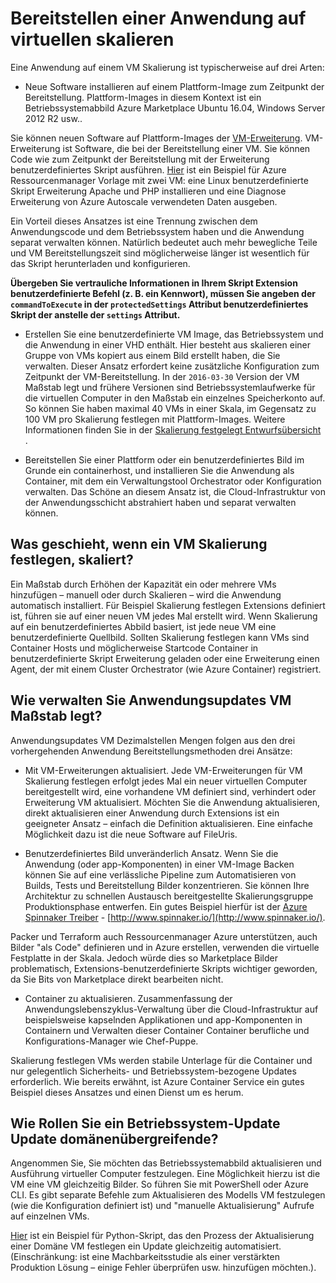 <properties
    pageTitle="Bereitstellen eine Anwendung auf virtuellen Skalierung | Microsoft Azure"
    description="Bereitstellen einer Anwendung auf virtuellen skalieren"
    services="virtual-machine-scale-sets"
    documentationCenter=""
    authors="gbowerman"
    manager="timlt"
    editor=""
    tags="azure-resource-manager"/>

<tags
    ms.service="virtual-machine-scale-sets"
    ms.workload="na"
    ms.tgt_pltfrm="na"
    ms.devlang="na"
    ms.topic="article"
    ms.date="08/26/2016"
    ms.author="guybo"/>

# <a name="deploy-an-app-on-virtual-machine-scale-sets"></a>Bereitstellen einer Anwendung auf virtuellen skalieren

Eine Anwendung auf einem VM Skalierung ist typischerweise auf drei Arten:

- Neue Software installieren auf einem Plattform-Image zum Zeitpunkt der Bereitstellung. Plattform-Images in diesem Kontext ist ein Betriebssystemabbild Azure Marketplace Ubuntu 16.04, Windows Server 2012 R2 usw..

Sie können neuen Software auf Plattform-Images der [VM-Erweiterung](../virtual-machines/virtual-machines-windows-extensions-features.md). VM-Erweiterung ist Software, die bei der Bereitstellung einer VM. Sie können Code wie zum Zeitpunkt der Bereitstellung mit der Erweiterung benutzerdefiniertes Skript ausführen. [Hier](https://github.com/Azure/azure-quickstart-templates/tree/master/201-vmss-lapstack-autoscale) ist ein Beispiel für Azure Ressourcenmanager Vorlage mit zwei VM: eine Linux benutzerdefinierte Skript Erweiterung Apache und PHP installieren und eine Diagnose Erweiterung von Azure Autoscale verwendeten Daten ausgeben.

Ein Vorteil dieses Ansatzes ist eine Trennung zwischen dem Anwendungscode und dem Betriebssystem haben und die Anwendung separat verwalten können. Natürlich bedeutet auch mehr bewegliche Teile und VM Bereitstellungszeit sind möglicherweise länger ist wesentlich für das Skript herunterladen und konfigurieren.

**Übergeben Sie vertrauliche Informationen in Ihrem Skript Extension benutzerdefinierte Befehl (z. B. ein Kennwort), müssen Sie angeben der `commandToExecute` in der `protectedSettings` Attribut benutzerdefiniertes Skript der anstelle der `settings` Attribut.**

- Erstellen Sie eine benutzerdefinierte VM Image, das Betriebssystem und die Anwendung in einer VHD enthält. Hier besteht aus skalieren einer Gruppe von VMs kopiert aus einem Bild erstellt haben, die Sie verwalten. Dieser Ansatz erfordert keine zusätzliche Konfiguration zum Zeitpunkt der VM-Bereitstellung. In der `2016-03-30` Version der VM Maßstab legt und frühere Versionen sind Betriebssystemlaufwerke für die virtuellen Computer in den Maßstab ein einzelnes Speicherkonto auf. So können Sie haben maximal 40 VMs in einer Skala, im Gegensatz zu 100 VM pro Skalierung festlegen mit Plattform-Images. Weitere Informationen finden Sie in der [Skalierung festgelegt Entwurfsübersicht](./virtual-machine-scale-sets-design-overview.md) .

- Bereitstellen Sie einer Plattform oder ein benutzerdefiniertes Bild im Grunde ein containerhost, und installieren Sie die Anwendung als Container, mit dem ein Verwaltungstool Orchestrator oder Konfiguration verwalten. Das Schöne an diesem Ansatz ist, die Cloud-Infrastruktur von der Anwendungsschicht abstrahiert haben und separat verwalten können.

## <a name="what-happens-when-a-vm-scale-set-scales-out"></a>Was geschieht, wenn ein VM Skalierung festlegen, skaliert?

Ein Maßstab durch Erhöhen der Kapazität ein oder mehrere VMs hinzufügen – manuell oder durch Skalieren – wird die Anwendung automatisch installiert. Für Beispiel Skalierung festlegen Extensions definiert ist, führen sie auf einer neuen VM jedes Mal erstellt wird. Wenn Skalierung auf ein benutzerdefiniertes Abbild basiert, ist jede neue VM eine benutzerdefinierte Quellbild. Sollten Skalierung festlegen kann VMs sind Container Hosts und möglicherweise Startcode Container in benutzerdefinierte Skript Erweiterung geladen oder eine Erweiterung einen Agent, der mit einem Cluster Orchestrator (wie Azure Container) registriert.

## <a name="how-do-you-manage-application-updates-in-vm-scale-sets"></a>Wie verwalten Sie Anwendungsupdates VM Maßstab legt?

Anwendungsupdates VM Dezimalstellen Mengen folgen aus den drei vorhergehenden Anwendung Bereitstellungsmethoden drei Ansätze:

* Mit VM-Erweiterungen aktualisiert. Jede VM-Erweiterungen für VM Skalierung festlegen erfolgt jedes Mal ein neuer virtuellen Computer bereitgestellt wird, eine vorhandene VM definiert sind, verhindert oder Erweiterung VM aktualisiert. Möchten Sie die Anwendung aktualisieren, direkt aktualisieren einer Anwendung durch Extensions ist ein geeigneter Ansatz – einfach die Definition aktualisieren. Eine einfache Möglichkeit dazu ist die neue Software auf FileUris.

* Benutzerdefiniertes Bild unveränderlich Ansatz. Wenn Sie die Anwendung (oder app-Komponenten) in einer VM-Image Backen können Sie auf eine verlässliche Pipeline zum Automatisieren von Builds, Tests und Bereitstellung Bilder konzentrieren. Sie können Ihre Architektur zu schnellen Austausch bereitgestellte Skalierungsgruppe Produktionsphase entwerfen. Ein gutes Beispiel hierfür ist der [Azure Spinnaker Treiber](https://github.com/spinnaker/deck/tree/master/app/scripts/modules/azure) - [http://www.spinnaker.io/](http://www.spinnaker.io/).

Packer und Terraform auch Ressourcenmanager Azure unterstützen, auch Bilder "als Code" definieren und in Azure erstellen, verwenden die virtuelle Festplatte in der Skala. Jedoch würde dies so Marketplace Bilder problematisch, Extensions-benutzerdefinierte Skripts wichtiger geworden, da Sie Bits von Marketplace direkt bearbeiten nicht.

* Container zu aktualisieren. Zusammenfassung der Anwendungslebenszyklus-Verwaltung über die Cloud-Infrastruktur auf beispielsweise kapselnden Applikationen und app-Komponenten in Containern und Verwalten dieser Container Container berufliche und Konfigurations-Manager wie Chef-Puppe.

Skalierung festlegen VMs werden stabile Unterlage für die Container und nur gelegentlich Sicherheits- und Betriebssystem-bezogene Updates erforderlich. Wie bereits erwähnt, ist Azure Container Service ein gutes Beispiel dieses Ansatzes und einen Dienst um es herum.

## <a name="how-do-you-roll-out-an-os-update-across-update-domains"></a>Wie Rollen Sie ein Betriebssystem-Update Update domänenübergreifende?

Angenommen Sie, Sie möchten das Betriebssystemabbild aktualisieren und Ausführung virtueller Computer festzulegen. Eine Möglichkeit hierzu ist die VM eine VM gleichzeitig Bilder. So führen Sie mit PowerShell oder Azure CLI. Es gibt separate Befehle zum Aktualisieren des Modells VM festzulegen (wie die Konfiguration definiert ist) und "manuelle Aktualisierung" Aufrufe auf einzelnen VMs.

[Hier](https://github.com/gbowerman/vmsstools) ist ein Beispiel für Python-Skript, das den Prozess der Aktualisierung einer Domäne VM festlegen ein Update gleichzeitig automatisiert. (Einschränkung: ist eine Machbarkeitsstudie als einer verstärkten Produktion Lösung – einige Fehler überprüfen usw. hinzufügen möchten.).
